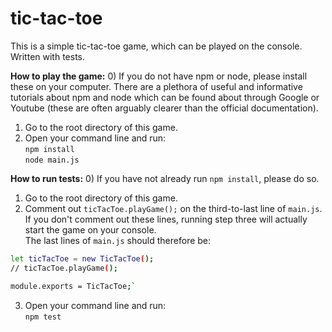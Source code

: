 # tic-tac-toe
This is a simple tic-tac-toe game, which can be played on the console. Written with tests.

**How to play the game:**
0) If you do not have npm or node, please install these on your computer. There are a plethora of useful and informative tutorials about npm and node which can be found about through Google or Youtube (these are often arguably clearer than the official documentation).
1) Go to the root directory of this game.
2) Open your command line and run: \
`npm install`\
`node main.js`

**How to run tests:** 
0) If you have not already run `npm install`, please do so.
1) Go to the root directory of this game.
2) Comment out `ticTacToe.playGame();` on the third-to-last line of `main.js`. \
If you don't comment out these lines, running step three will actually start the game on your console. \
The last lines of `main.js` should therefore be:
``` sh
let ticTacToe = new TicTacToe();
// ticTacToe.playGame();

module.exports = TicTacToe;`
```
3) Open your command line and run: \
`npm test`